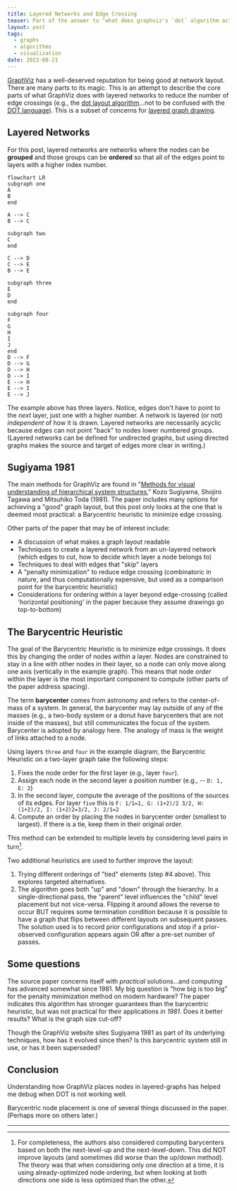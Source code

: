 ```yaml
---
title: Layered Networks and Edge Crossing
teaser: Part of the answer to "what does graphviz's `dot` algorithm actually do?"
layout: post
tags:
  - graphs
  - algorithms
  - visualization
date: 2023-08-21
---
```



[GraphViz](https://graphviz.org/) has a well-deserved reputation for being good at network layout.  There are many parts to its magic.  This is an attempt to describe the core parts of what GraphViz does with layered networks to reduce the number of edge crossings (e.g., the [dot layout algorithm](https://graphviz.org/docs/layouts/dot/)...not to be confused with the [DOT language](https://graphviz.org/doc/info/lang.html)).  This is a subset of concerns for [layered graph drawing](https://en.wikipedia.org/wiki/Layered_graph_drawing).

## Layered Networks
For this post, layered networks are networks where the nodes can be **grouped** and those groups can be **ordered** so that all of the edges point to layers with a higher index number. 

```mermaid
flowchart LR
subgraph one
A
B
end

A --> C
B --> C

subgraph two
C
end

C --> D
C --> E
B --> E

subgraph three
E
D
end

subgraph four
F
G
H
I
J
end
D --> F
D --> G
D --> H
D --> I
E --> H
E --> I
E --> J

```

The example above has three layers. Notice, edges don't have to point to the *next* layer, just one with a higher number.  A network is layered (or not) *independent* of how it is drawn. Layered networks are necessarily acyclic because edges can not point "back" to nodes lower numbered groups. (Layered networks can be defined for undirected graphs, but using directed graphs makes the source and target of edges more clear in writing.)

## Sugiyama 1981

The main methods for GraphViz are found in "[Methods for visual understanding of hierarchical system structures](https://ieeexplore.ieee.org/document/4308636)," Kozo Sugiyama, Shojiro Tagawa and Mitsuhiko Toda (1981).  The paper includes many options for achieving a "good" graph layout, but this post only looks at the one that is deemed most practical: a Barycentric heuristic to minimize edge crossing. 

Other parts of the paper that may be of interest include:
- A discussion of what makes a graph layout readable
- Techniques to create a layered network from an un-layered network (which edges to cut, how to decide which layer a node belongs to)
- Techniques to deal with edges that "skip" layers
- A "penalty minimization" to reduce edge crossing (combinatoric in nature, and thus computationally expensive, but used as a comparison point for the barycentric heuristic)
- Considerations for ordering within a layer beyond edge-crossing (called 'horizontal positioning' in the paper because they assume drawings go top-to-bottom)



## The Barycentric Heuristic

The goal of the Barycentric Heuristic is to minimize edge crossings.  It does this by changing the order of nodes *within* a layer. Nodes are constrained to stay in a line with other nodes in their layer, so a node can only move along one axis (vertically in the example graph).   This means that node *order* within the layer is the most important component to compute (other parts of the paper address spacing).

The term **barycenter** comes from astronomy and refers to the center-of-mass of a system. In general, the barycenter may lay outside of any of the masses (e.g., a two-body system or a donut have barycenters that are not inside of the masses), but still communicates the focus of the system.  Barycenter is adopted by analogy here.  The analogy of mass is the weight of links attached to a node.

Using layers `three` and `four` in the example diagram, the Barycentric Heuristic on a two-layer graph take the following steps:
1. Fixes the node order for the first layer (e.g., layer `four`).
2. Assign each node in the second layer a position number (e.g., -- `D: 1, E: 2`)
3. In the second layer, compute the average of the positions of the sources of its edges.  For layer `five` this is `F: 1/1=1, G: (1+2)/2 3/2, H: (1+2)/2, I: (1+2)2=3/2, J: 2/1=2`
4. Compute an order by placing the nodes in barycenter order (smallest to largest).  If there is a tie, keep them in their original order.

This method can be extended to multiple levels by considering level pairs in turn[^1].

Two additional heuristics are used to further improve the layout:
1. Trying different orderings of "tied" elements (step #4 above).  This explores targeted alternatives.
2. The algorithm goes both "up" and "down" through the hierarchy.  In a single-directional pass, the "parent" level influences the "child" level placement but not vice-versa.  Flipping it around allows the reverse to occur BUT requires some termination condition because it is possible to have a graph that flips between different layouts on subsequent passes.  The solution used is to record prior configurations and stop if a prior-observed configuration appears again OR after a pre-set number of passes.

## Some questions

The source paper concerns itself with *practical* solutions...and computing has advanced somewhat since 1981.  My big question is "how big is too big" for the penalty minimization method on modern hardware?  The paper indicates this algorithm has stronger guarantees than the barycentric heuristic, but was not practical for their applications *in 1981*.  Does it better results?  What is the graph size cut-off?

Though the GraphViz website sites Sugiyama 1981 as part of its underlying techniques, how has it evolved since then? Is this barycentric system still in use, or has it been superseded?

## Conclusion

Understanding how GraphViz places nodes in layered-graphs has helped me debug when DOT is not working well.  

Barycentric node placement is one of several things discussed in the paper. (Perhaps more on others later.)

----

[^1]: For completeness, the authors also considered computing barycenters based on both the next-level-up and the next-level-down.  This did NOT improve layouts (and sometimes did worse than the up/down method).  The theory was that when considering only one direction at a time, it is using already-optimized node ordering, but when looking at both directions one side is less optimized than the other.
